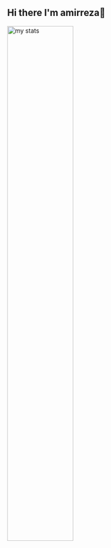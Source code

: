 ## Hi there I'm amirreza👋

<img alt="my stats" align="left" width="55%" src="https://github-readme-stats.vercel.app/api?username=seyyed-amirreza-hosseini&show_icons=true&theme=cobalt"/>
